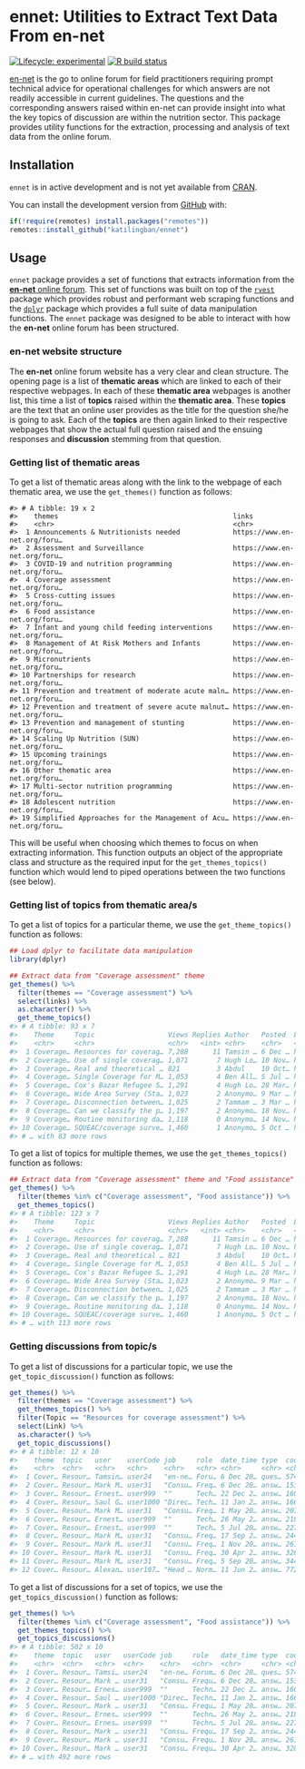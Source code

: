 
<!-- README.md is generated from README.Rmd. Please edit that file -->

# ennet: Utilities to Extract Text Data From en-net

<!-- badges: start -->

[![Lifecycle:
experimental](https://img.shields.io/badge/lifecycle-experimental-orange.svg)](https://www.tidyverse.org/lifecycle/#experimental)
[![R build
status](https://github.com/katilingban/ennet/workflows/R-CMD-check/badge.svg)](https://github.com/katilingban/ennet/actions)
<!-- badges: end -->

[en-net](https://www.en-net.org) is the go to online forum for field
practitioners requiring prompt technical advice for operational
challenges for which answers are not readily accessible in current
guidelines. The questions and the corresponding answers raised within
en-net can provide insight into what the key topics of discussion are
within the nutrition sector. This package provides utility functions for
the extraction, processing and analysis of text data from the online
forum.

## Installation

`ennet` is in active development and is not yet available from
[CRAN](https://CRAN.R-project.org).

<!---
You can install the released version of rennet from [CRAN](https://CRAN.R-project.org) with:

```r
install.packages("rennet")
```
--->

You can install the development version from
[GitHub](https://github.com/) with:

``` r
if(!require(remotes) install.packages("remotes"))
remotes::install_github("katilingban/ennet")
```

## Usage

`ennet` package provides a set of functions that extracts information
from the [**en-net** online forum](https://www.en-net.org). This set of
functions was built on top of the [`rvest`](https://rvest.tidyverse.org)
package which provides robust and performant web scraping functions and
the [`dplyr`](https://dplyr.tidyverse.org) package which provides a full
suite of data manipulation functions. The `ennet` package was designed
to be able to interact with how the **en-net** online forum has been
structured.

### en-net website structure

The **en-net** online forum website has a very clear and clean
structure. The opening page is a list of **thematic areas** which are
linked to each of their respective webpages. In each of these **thematic
area** webpages is another list, this time a list of **topics** raised
within the **thematic area**. These **topics** are the text that an
online user provides as the title for the question she/he is going to
ask. Each of the **topics** are then again linked to their respective
webpages that show the actual full question raised and the ensuing
responses and **discussion** stemming from that question.

### Getting list of thematic areas

To get a list of thematic areas along with the link to the webpage of
each thematic area, we use the `get_themes()` function as follows:

    #> # A tibble: 19 x 2
    #>    themes                                           links                       
    #>    <chr>                                            <chr>                       
    #>  1 Announcements & Nutritionists needed             https://www.en-net.org/foru…
    #>  2 Assessment and Surveillance                      https://www.en-net.org/foru…
    #>  3 COVID-19 and nutrition programming               https://www.en-net.org/foru…
    #>  4 Coverage assessment                              https://www.en-net.org/foru…
    #>  5 Cross-cutting issues                             https://www.en-net.org/foru…
    #>  6 Food assistance                                  https://www.en-net.org/foru…
    #>  7 Infant and young child feeding interventions     https://www.en-net.org/foru…
    #>  8 Management of At Risk Mothers and Infants        https://www.en-net.org/foru…
    #>  9 Micronutrients                                   https://www.en-net.org/foru…
    #> 10 Partnerships for research                        https://www.en-net.org/foru…
    #> 11 Prevention and treatment of moderate acute maln… https://www.en-net.org/foru…
    #> 12 Prevention and treatment of severe acute malnut… https://www.en-net.org/foru…
    #> 13 Prevention and management of stunting            https://www.en-net.org/foru…
    #> 14 Scaling Up Nutrition (SUN)                       https://www.en-net.org/foru…
    #> 15 Upcoming trainings                               https://www.en-net.org/foru…
    #> 16 Other thematic area                              https://www.en-net.org/foru…
    #> 17 Multi-sector nutrition programming               https://www.en-net.org/foru…
    #> 18 Adolescent nutrition                             https://www.en-net.org/foru…
    #> 19 Simplified Approaches for the Management of Acu… https://www.en-net.org/foru…

This will be useful when choosing which themes to focus on when
extracting information. This function outputs an object of the
appropriate class and structure as the required input for the
`get_themes_topics()` function which would lend to piped operations
between the two functions (see below).

### Getting list of topics from thematic area/s

To get a list of topics for a particular theme, we use the
`get_theme_topics()` function as follows:

``` r
## Load dplyr to facilitate data manipulation
library(dplyr)

## Extract data from "Coverage assessment" theme
get_themes() %>%
  filter(themes == "Coverage assessment") %>%
  select(links) %>%
  as.character() %>%
  get_theme_topics()
#> # A tibble: 93 x 7
#>    Theme     Topic                  Views Replies Author   Posted  Link         
#>    <chr>     <chr>                  <chr>   <int> <chr>    <chr>   <chr>        
#>  1 Coverage… Resources for coverag… 7,288      11 Tamsin … 6 Dec … https://www.…
#>  2 Coverage… Use of single coverag… 1,071       7 Hugh Lo… 10 Nov… https://www.…
#>  3 Coverage… Real and theoretical … 821         3 Abdul    10 Oct… https://www.…
#>  4 Coverage… Single Coverage for M… 1,053       4 Ben All… 5 Jul … https://www.…
#>  5 Coverage… Cox's Bazar Refugee S… 1,291       4 Hugh Lo… 28 Mar… https://www.…
#>  6 Coverage… Wide Area Survey (Sta… 1,023       2 Anonymo… 9 Mar … https://www.…
#>  7 Coverage… Disconnection between… 1,025       2 Tammam … 3 Mar … https://www.…
#>  8 Coverage… Can we classify the p… 1,197       2 Anonymo… 18 Nov… https://www.…
#>  9 Coverage… Routine monitoring da… 1,118       0 Anonymo… 14 Nov… https://www.…
#> 10 Coverage… SQUEAC/coverage surve… 1,460       1 Anonymo… 5 Oct … https://www.…
#> # … with 83 more rows
```

To get a list of topics for multiple themes, we use the
`get_themes_topics()` function as follows:

``` r
## Extract data from "Coverage assessment" theme and "Food assistance" theme
get_themes() %>%
  filter(themes %in% c("Coverage assessment", "Food assistance")) %>%
  get_themes_topics()
#> # A tibble: 123 x 7
#>    Theme     Topic                  Views Replies Author   Posted  Link         
#>    <chr>     <chr>                  <chr>   <int> <chr>    <chr>   <chr>        
#>  1 Coverage… Resources for coverag… 7,288      11 Tamsin … 6 Dec … https://www.…
#>  2 Coverage… Use of single coverag… 1,071       7 Hugh Lo… 10 Nov… https://www.…
#>  3 Coverage… Real and theoretical … 821         3 Abdul    10 Oct… https://www.…
#>  4 Coverage… Single Coverage for M… 1,053       4 Ben All… 5 Jul … https://www.…
#>  5 Coverage… Cox's Bazar Refugee S… 1,291       4 Hugh Lo… 28 Mar… https://www.…
#>  6 Coverage… Wide Area Survey (Sta… 1,023       2 Anonymo… 9 Mar … https://www.…
#>  7 Coverage… Disconnection between… 1,025       2 Tammam … 3 Mar … https://www.…
#>  8 Coverage… Can we classify the p… 1,197       2 Anonymo… 18 Nov… https://www.…
#>  9 Coverage… Routine monitoring da… 1,118       0 Anonymo… 14 Nov… https://www.…
#> 10 Coverage… SQUEAC/coverage surve… 1,460       1 Anonymo… 5 Oct … https://www.…
#> # … with 113 more rows
```

### Getting discussions from topic/s

To get a list of discussions for a particular topic, we use the
`get_topic_discussion()` function as follows:

``` r
get_themes() %>%
  filter(themes == "Coverage assessment") %>%
  get_themes_topics() %>%
  filter(Topic == "Resources for coverage assessment") %>%
  select(Link) %>%
  as.character() %>%
  get_topic_discussions()
#> # A tibble: 12 x 10
#>    theme  topic   user    userCode job     role  date_time type  code  post     
#>    <chr>  <chr>   <chr>   <chr>    <chr>   <chr> <chr>     <chr> <chr> <chr>    
#>  1 Cover… Resour… Tamsin… user24   "en-ne… Foru… 6 Dec 20… ques… 574   "Dear al…
#>  2 Cover… Resour… Mark M… user31   "Consu… Freq… 6 Dec 20… answ… 1536  "And her…
#>  3 Cover… Resour… Ernest… user999  ""      Tech… 22 Dec 2… answ… 1603  "Worksho…
#>  4 Cover… Resour… Saul G… user1000 "Direc… Tech… 11 Jan 2… answ… 1664  "And her…
#>  5 Cover… Resour… Mark M… user31   "Consu… Freq… 1 May 20… answ… 2076  "Just a …
#>  6 Cover… Resour… Ernest… user999  ""      Tech… 26 May 2… answ… 2180  "We are …
#>  7 Cover… Resour… Ernest… user999  ""      Tech… 5 Jul 20… answ… 2278  "Dear Co…
#>  8 Cover… Resour… Mark M… user31   "Consu… Freq… 17 Sep 2… answ… 2442  "Updated…
#>  9 Cover… Resour… Mark M… user31   "Consu… Freq… 1 Nov 20… answ… 2615  "And her…
#> 10 Cover… Resour… Mark M… user31   "Consu… Freq… 30 Apr 2… answ… 3288  "The Cov…
#> 11 Cover… Resour… Mark M… user31   "Consu… Freq… 5 Sep 20… answ… 3445  "Here is…
#> 12 Cover… Resour… Alexan… user107… "Head … Norm… 11 Jun 2… answ… 7723  "The Sta…
```

To get a list of discussions for a set of topics, we use the
`get_topics_discussion()` function as follows:

``` r
get_themes() %>%
  filter(themes %in% c("Coverage assessment", "Food assistance")) %>%
  get_themes_topics() %>%
  get_topics_discussions()
#> # A tibble: 502 x 10
#>    theme  topic   user   userCode job     role   date_time type  code  post     
#>    <chr>  <chr>   <chr>  <chr>    <chr>   <chr>  <chr>     <chr> <chr> <chr>    
#>  1 Cover… Resour… Tamsi… user24   "en-ne… Forum… 6 Dec 20… ques… 574   "Dear al…
#>  2 Cover… Resour… Mark … user31   "Consu… Frequ… 6 Dec 20… answ… 1536  "And her…
#>  3 Cover… Resour… Ernes… user999  ""      Techn… 22 Dec 2… answ… 1603  "Worksho…
#>  4 Cover… Resour… Saul … user1000 "Direc… Techn… 11 Jan 2… answ… 1664  "And her…
#>  5 Cover… Resour… Mark … user31   "Consu… Frequ… 1 May 20… answ… 2076  "Just a …
#>  6 Cover… Resour… Ernes… user999  ""      Techn… 26 May 2… answ… 2180  "We are …
#>  7 Cover… Resour… Ernes… user999  ""      Techn… 5 Jul 20… answ… 2278  "Dear Co…
#>  8 Cover… Resour… Mark … user31   "Consu… Frequ… 17 Sep 2… answ… 2442  "Updated…
#>  9 Cover… Resour… Mark … user31   "Consu… Frequ… 1 Nov 20… answ… 2615  "And her…
#> 10 Cover… Resour… Mark … user31   "Consu… Frequ… 30 Apr 2… answ… 3288  "The Cov…
#> # … with 492 more rows
```
